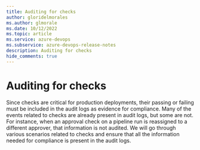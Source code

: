 ```yaml
---
title: Auditing for checks
author: gloridelmorales
ms.author: glmorale
ms.date: 10/12/2022
ms.topic: article
ms.service: azure-devops
ms.subservice: azure-devops-release-notes
description: Auditing for checks
hide_comments: true
---
```


# Auditing for checks

Since checks are critical for production deployments, their passing or failing must be included in the audit logs as evidence for compliance. Many of the events related to checks are already present in audit logs, but some are not. For instance, when an approval check on a pipeline run is reassigned to a different approver, that information is not audited. We will go through various scenarios related to checks and ensure that all the information needed for compliance is present in the audit logs.
